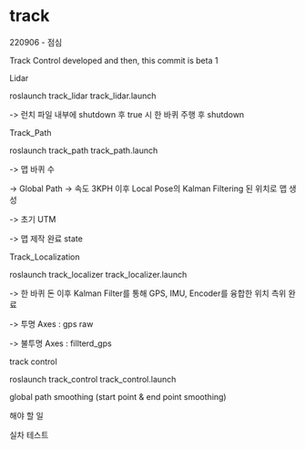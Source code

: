 # track
220906 - 점심

Track Control developed and then, this commit is beta 1

Lidar

roslaunch track_lidar track_lidar.launch

-> 런치 파일 내부에 shutdown 후  true 시 한 바퀴 주행 후 shutdown

Track_Path

roslaunch track_path track_path.launch

-> 맵 바퀴 수

-> Global Path ->  속도 3KPH 이후 Local Pose의 Kalman Filtering 된 위치로 맵 생성 

-> 초기 UTM

-> 맵 제작 완료 state

Track_Localization

roslaunch track_localizer track_localizer.launch

-> 한 바퀴 돈 이후 Kalman Filter를 통해 GPS, IMU, Encoder를 융합한 위치 측위 완료

-> 투명 Axes : gps raw

-> 불투명 Axes : fillterd_gps

track control

roslaunch track_control track_control.launch 

global path smoothing (start point & end point smoothing)


해야 할 일

실차 테스트